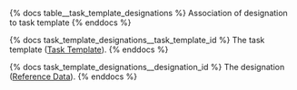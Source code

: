 {% docs table__task_template_designations %}
Association of designation to task template
{% enddocs %}

{% docs task_template_designations__task_template_id %}
The task template ([Task Template](#!/source/source.tamanu.tamanu.task_templates)).
{% enddocs %}

{% docs task_template_designations__designation_id %}
The designation ([Reference Data](#!/source/source.tamanu.tamanu.reference_data)).
{% enddocs %}
